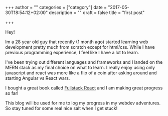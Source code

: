 +++
author = ""
categories = ["category"]
date = "2017-05-30T18:54:12+02:00"
description = ""
draft = false
title = "first post"

+++

Hey!

Im a 28 year old guy that recently (1 month ago) started learning web development pretty much from scratch except for html/css. While I have previous programming experience, I feel like I have a lot to learn.

I've been trying out different languages and frameworks and I landed on the MERN stack as my final choice on what to learn. I really enjoy using only javascript and react was more like a flip of a coin after asking around and starting Angular vs React wars.

I bought a great book called [Fullstack React](https://www.fullstackreact.com/) and I am making great progress so far!

This blog will be used for me to log my progress in my webdev adventures. So stay tuned for some real nice salt when I get stuck!

